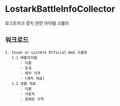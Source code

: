 # LostarkBattleInfoCollector
 로스트아크 영지 관련 아이템 크롤러

 ## 워크로드
 ```
1. Inven or LostArk Official Web 크롤링
    1.1 배틀아이템
        - 이름
        - 효과
        - 제작 가격
        - (제작 재료)
    1.2 생활 재료
        - 이름
        - 사용처
        - 경매장 가격
 ```
